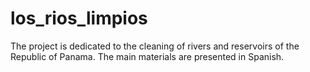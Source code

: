 # los_rios_limpios
The project is dedicated to the cleaning of rivers and reservoirs of the Republic of Panama. The main materials are presented in Spanish.
